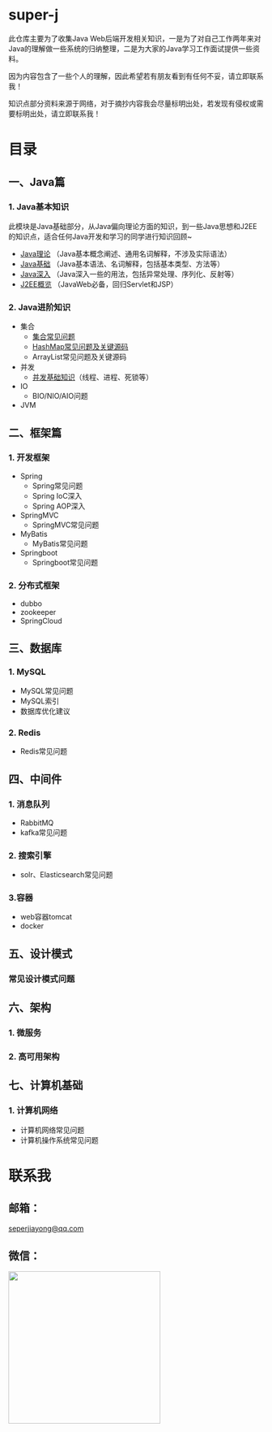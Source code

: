# super-j

此仓库主要为了收集Java Web后端开发相关知识，一是为了对自己工作两年来对Java的理解做一些系统的归纳整理，二是为大家的Java学习工作面试提供一些资料。

因为内容包含了一些个人的理解，因此希望若有朋友看到有任何不妥，请立即联系我！

知识点部分资料来源于网络，对于摘抄内容我会尽量标明出处，若发现有侵权或需要标明出处，请立即联系我！

# 目录
## 一、Java篇
### 1. Java基本知识

此模块是Java基础部分，从Java偏向理论方面的知识，到一些Java思想和J2EE的知识点，适合任何Java开发和学习的同学进行知识回顾~

- [Java理论](docs/java/base/theory/README.md) （Java基本概念阐述、通用名词解释，不涉及实际语法）
- [Java基础](docs/java/base/javabase/README.md) （Java基本语法、名词解释，包括基本类型、方法等）
- [Java深入](docs/java/base/javadeep/README.md) （Java深入一些的用法，包括异常处理、序列化、反射等）
- [J2EE概览](docs/java/base/j2ee/README.md) （JavaWeb必备，回归Servlet和JSP）
### 2. Java进阶知识
- 集合
  - [集合常见问题](docs/java/collection/base/README.md)
  - [HashMap常见问题及关键源码](./docs/java/collection/hashmap/README.md)
  - ArrayList常见问题及关键源码
- 并发
  - [并发基础知识](./docs/java/concurrent/base/README.md)（线程、进程、死锁等）
- IO
  - BIO/NIO/AIO问题
- JVM

## 二、框架篇
### 1. 开发框架
- Spring
    - Spring常见问题
    - Spring IoC深入
    - Spring AOP深入
- SpringMVC
    - SpringMVC常见问题
- MyBatis
    - MyBatis常见问题
- Springboot
    - Springboot常见问题

### 2. 分布式框架
- dubbo
- zookeeper
- SpringCloud

## 三、数据库
### 1. MySQL
- MySQL常见问题
- MySQL索引
- 数据库优化建议

### 2. Redis
- Redis常见问题

## 四、中间件
### 1. 消息队列
- RabbitMQ
- kafka常见问题
### 2. 搜索引擎
- solr、Elasticsearch常见问题
### 3.容器
- web容器tomcat
- docker

## 五、设计模式
### 常见设计模式问题

## 六、架构
### 1. 微服务
### 2. 高可用架构

## 七、计算机基础
### 1. 计算机网络
- 计算机网络常见问题
- 计算机操作系统常见问题


# 联系我

## 邮箱：
<seperjiayong@qq.com>

## 微信：  
<image src="images/wxqr.jpg" width='300'/>

